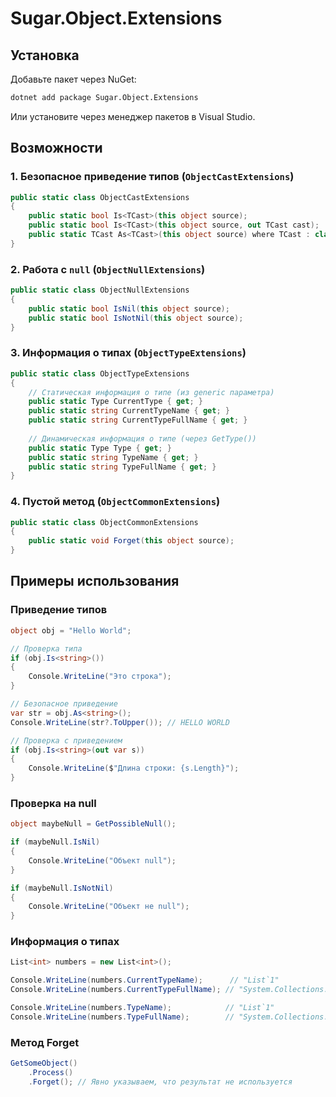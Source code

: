 # Sugar.Object.Extensions

## Установка

Добавьте пакет через NuGet:

```bash
dotnet add package Sugar.Object.Extensions
```

Или установите через менеджер пакетов в Visual Studio.

## Возможности

### 1. Безопасное приведение типов (`ObjectCastExtensions`)
```csharp
public static class ObjectCastExtensions
{
    public static bool Is<TCast>(this object source);
    public static bool Is<TCast>(this object source, out TCast cast);
    public static TCast As<TCast>(this object source) where TCast : class;
}
```

### 2. Работа с `null` (`ObjectNullExtensions`)
```csharp
public static class ObjectNullExtensions
{
    public static bool IsNil(this object source);
    public static bool IsNotNil(this object source);
}
```

### 3. Информация о типах (`ObjectTypeExtensions`)
```csharp
public static class ObjectTypeExtensions
{
    // Статическая информация о типе (из generic параметра)
    public static Type CurrentType { get; }
    public static string CurrentTypeName { get; }
    public static string CurrentTypeFullName { get; }
    
    // Динамическая информация о типе (через GetType())
    public static Type Type { get; }
    public static string TypeName { get; }
    public static string TypeFullName { get; }
}
```

### 4. Пустой метод (`ObjectCommonExtensions`)
```csharp
public static class ObjectCommonExtensions
{
    public static void Forget(this object source);
}
```

## Примеры использования

### Приведение типов
```csharp
object obj = "Hello World";

// Проверка типа
if (obj.Is<string>())
{
    Console.WriteLine("Это строка");
}

// Безопасное приведение
var str = obj.As<string>();
Console.WriteLine(str?.ToUpper()); // HELLO WORLD

// Проверка с приведением
if (obj.Is<string>(out var s))
{
    Console.WriteLine($"Длина строки: {s.Length}");
}
```

### Проверка на null
```csharp
object maybeNull = GetPossibleNull();

if (maybeNull.IsNil)
{
    Console.WriteLine("Объект null");
}

if (maybeNull.IsNotNil)
{
    Console.WriteLine("Объект не null");
}
```

### Информация о типах
```csharp
List<int> numbers = new List<int>();

Console.WriteLine(numbers.CurrentTypeName);      // "List`1"
Console.WriteLine(numbers.CurrentTypeFullName); // "System.Collections.Generic.List`1"

Console.WriteLine(numbers.TypeName);            // "List`1"
Console.WriteLine(numbers.TypeFullName);        // "System.Collections.Generic.List`1"
```

### Метод Forget
```csharp
GetSomeObject()
    .Process()
    .Forget(); // Явно указываем, что результат не используется
```